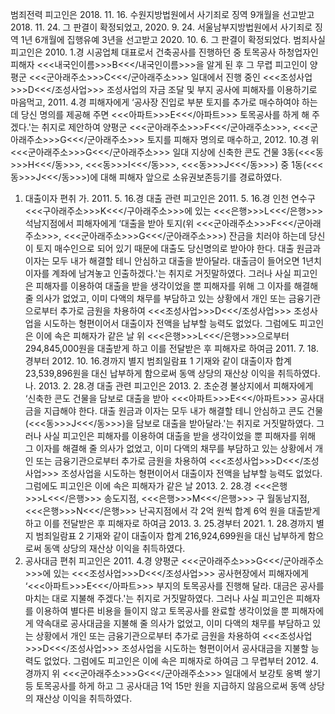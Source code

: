범죄전력
피고인은 2018. 11. 16. 수원지방법원에서 사기죄로 징역 9개월을 선고받고 2018. 11. 24. 그 판결이 확정되었고, 2020. 9. 24. 서울남부지방법원에서 사기죄로 징역 1년 6개월에 집행유예 3년을 선고받고 2020. 10. 6. 그 판결이 확정되었다.
범죄사실
피고인은 2010. 1.경 시공업체 대표로서 건축공사를 진행하던 중 토목공사 하청업자인 피해자 <<<내국인이름>>>B<<</내국인이름>>>을 알게 된 후 그 무렵 피고인이 양평군 <<<군아래주소>>>C<<</군아래주소>>> 일대에서 진행 중인 <<<조성사업>>>D<<</조성사업>>> 조성사업의 자금 조달 및 부지 공사에 피해자를 이용하기로 마음먹고, 2011. 4.경 피해자에게 ‘공사장 진입로 부분 토지를 추가로 매수하여야 하는데 당신 명의를 제공해 주면 <<<아파트>>>E<<</아파트>>> 토목공사를 하게 해 주겠다.'는 취지로 제안하여 양평군 <<<군아래주소>>>F<<</군아래주소>>>, <<<군아래주소>>>G<<</군아래주소>>> 토지를 피해자 명의로 매수하고, 2012. 10.경 위 <<<군아래주소>>>G<<</군아래주소>>> 일대 지상에 신축한 콘도 건물 3동(<<<동>>>H<<</동>>>, <<<동>>>I<<</동>>>, <<<동>>>J<<</동>>>) 중 1동(<<<동>>>J<<</동>>>)에 대해 피해자 앞으로 소유권보존등기를 경료하였다.
1. 대출이자 편취
가. 2011. 5. 16.경 대출 관련
피고인은 2011. 5. 16.경 인천 연수구 <<<구아래주소>>>K<<</구아래주소>>>에 있는 <<<은행>>>L<<</은행>>> 석남지점에서 피해자에게 ‘대출을 받아 토지(위 <<<군아래주소>>>F<<</군아래주소>>>, <<<군아래주소>>>G<<</군아래주소>>>) 잔금을 치러야 하는데 당신이 토지 매수인으로 되어 있기 때문에 대출도 당신명의로 받아야 한다. 대출 원금과 이자는 모두 내가 해결할 테니 안심하고 대출을 받아달라. 대출금이 들어오면 1년치 이자를 계좌에 남겨놓고 인출하겠다.'는 취지로 거짓말하였다. 그러나 사실 피고인은 피해자를 이용하여 대출을 받을 생각이었을 뿐 피해자를 위해 그 이자를 해결해 줄 의사가 없었고, 이미 다액의 채무를 부담하고 있는 상황에서 개인 또는 금융기관으로부터 추가로 금원을 차용하여 <<<조성사업>>>D<<</조성사업>>> 조성사업을 시도하는 형편이어서 대출이자 전액을 납부할 능력도 없었다.
그럼에도 피고인은 이에 속은 피해자가 같은 날 위 <<<은행>>>L<<</은행>>>으로부터 294,845,000원을 대출받게 하고 이를 전달받은 후 피해자로 하여금 2011. 7. 18.경부터 2012. 10. 16.경까지 별지 범죄일람표 1 기재와 같이 대출이자 합계 23,539,896원을 대신 납부하게 함으로써 동액 상당의 재산상 이익을 취득하였다.
나. 2013. 2. 28.경 대출 관련
피고인은 2013. 2. 초순경 불상지에서 피해자에게 ‘신축한 콘도 건물을 담보로 대출을 받아 <<<아파트>>>E<<</아파트>>> 공사대금을 지급해야 한다. 대출 원금과 이자는 모두 내가 해결할 테니 안심하고 콘도 건물(<<<동>>>J<<</동>>>)을 담보로 대출을 받아달라.'는 취지로 거짓말하였다. 그러나 사실 피고인은 피해자를 이용하여 대출을 받을 생각이었을 뿐 피해자를 위해 그 이자를 해결해 줄 의사가 없었고, 이미 다액의 채무를 부담하고 있는 상황에서 개인 또는 금융기관으로부터 추가로 금원을 차용하여 <<<조성사업>>>D<<</조성사업>>> 조성사업을 시도하는 형편이어서 대출이자 전액을 납부할 능력도 없었다.
그럼에도 피고인은 이에 속은 피해자가 같은 날 2013. 2. 28.경 <<<은행>>>L<<</은행>>> 송도지점, <<<은행>>>M<<</은행>>> 구 월동남지점, <<<은행>>>N<<</은행>>> 난곡지점에서 각 2억 원씩 합계 6억 원을 대출받게 하고 이를 전달받은 후 피해자로 하여금 2013. 3. 25.경부터 2021. 1. 28.경까지 별지 범죄일람표 2 기재와 같이 대출이자 합계 216,924,699원을 대신 납부하게 함으로써 동액 상당의 재산상 이익을 취득하였다.
2. 공사대금 편취
피고인은 2011. 4.경 양평군 <<<군아래주소>>>G<<</군아래주소>>>에 있는 <<<조성사업>>>D<<</조성사업>>> 공사현장에서 피해자에게 ‘<<<아파트>>>E<<</아파트>>> 부지의 토목공사를 진행해 달라. 대금은 공사를 마치는 대로 지불해 주겠다.'는 취지로 거짓말하였다. 그러나 사실 피고인은 피해자를 이용하여 별다른 비용을 들이지 않고 토목공사를 완료할 생각이었을 뿐 피해자에게 약속대로 공사대금을 지불해 줄 의사가 없었고, 이미 다액의 채무를 부담하고 있는 상황에서 개인 또는 금융기관으로부터 추가로 금원을 차용하여 <<<조성사업>>>D<<</조성사업>>> 조성사업을 시도하는 형편이어서 공사대금을 지불할 능력도 없었다.
그럼에도 피고인은 이에 속은 피해자로 하여금 그 무렵부터 2012. 4.경까지 위 <<<군아래주소>>>G<<</군아래주소>>> 일대에서 보강토 옹벽 쌓기 등 토목공사를 하게 하고 그 공사대금 1억 15만 원을 지급하지 않음으로써 동액 상당의 재산상 이익을 취득하였다.
